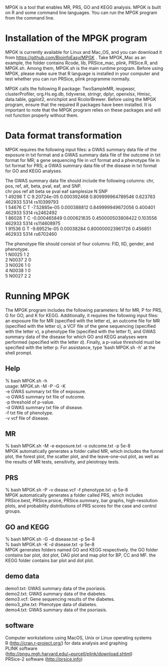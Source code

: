 MPGK is a tool that enables MR, PRS, GO and KEGG analysis. MPGK is built on R and some command line languages. You can run the MPGK program from the command line.

# Installation of the MPGK program
MPGK is currently available for Linux and Mac_OS, and you can download it from https://github.com/BioinfoEasy/MPGK . Take MPGK_Mac as an example, the folder contains Rcode, lib, PRSice_mac, plink, PRSice.R, and MPGK.sh. Among them, MPGK.sh is the main runtime program. Before using MPGK, please make sure that R language is installed in your computer and test whether you can run PRSice, plink programme normally. 

MPGK calls the following R package: TwoSampleMR, ieugwasr, clusterProfiler, org.Hs.eg.db, tidyverse, stringr, dplyr, openxlsx, Hmisc, data.table, ggplot2, enrichplot and RcolorBrewer. Before using the MPGK program, ensure that the required R packages have been installed. It is important to note that the MPGK program relies on these packages and will not function properly without them.

# Data format transformation
MPGK requires the following input files: a GWAS summary data file of the exposure in txt format and  a GWAS summary data file of the outcome in txt format for MR; a gene sequencing file in vcf format and a phenotype file in txt format for PRS; a GWAS summary data file of the disease in txt format for GO and KEGG analyses.

The GWAS summary data file should include the following columns: chr, pos, ref, alt, beta, pval, eaf, and SNP. <br>
chr pos ref alt beta se pval eaf samplesize N SNP <br>
1 49298 T C 9.20724e-05 0.000392468 0.809999964789546 0.623763 462933 5314 rs10399793 <br>
1 54676 C T -7.52885e-05 0.000388812 0.849999949672056 0.400401 462933 5314 rs2462492 <br>
1 86028 T C -0.000465849 0.000621635 0.450000503808422 0.103556 462933 5314 rs114608975 <br>
1 91536 G T -9.69521e-05 0.00038284 0.800000023961726 0.456851 462933 5314 rs6702460

The phenotype file should consist of four columns: FID, IID, gender, and phenotype. <br>
1 N0025 1 2 <br>
2 N0037 2 0 <br>
3 N0026 1 0 <br>
4 N0038 1 0 <br>
5 N0027 2 2

# Running MPGK
The MPGK program includes the following parameters: M for MR, P for PRS, G for GO, and K for KEGG. Additionally, it requires the following input files: an exposure file for MR (specified with the letter e), an outcome file for MR (specified with the letter o), a VCF file of the gene sequencing (specified with the letter v), a phenotype file (specified with the letter f), and GWAS summary data of the disease for which GO and KEGG analyses were performed (specified with the letter d). Finally, a p-value threshold must be specified with the letter p. For assistance, type 'bash MPGK.sh -h' at the shell prompt.

## Help
% bash MPGK.sh -h <br>
usage: MPGK.sh -M<MR> -P<PRS> -G<GO> -K<KEGG> <br>
-e	GWAS summary txt file of exposure. <br>
-o	GWAS summary txt file of outcome. <br>
-p	threshold of p-value. <br>
-d	GWAS summary txt file of disease. <br>
-f	txt file of phenotype. <br>
-v	vcf file of disease. <br>

## MR
% bash MPGK.sh -M -e exposure.txt -o outcome.txt -p 5e-8 <br>
MPGK automatically generates a folder called MR, which includes the funnel plot, the forest plot, the scatter plot, and the leave-one-out plot, as well as the results of MR tests, sensitivity, and pleiotropy tests.

## PRS
% bash MPGK.sh -P -v diease.vcf -f phenotype.txt -p 5e-8 <br>
MPGK automatically generates a folder called PRS, which includes PRSice.best, PRSice.prsice, PRSice.summary, bar graphs, high-resolution plots, and probability distributions of PRS scores for the case and control groups.

## GO and KEGG
% bash MPGK.sh -G -d disease.txt -p 5e-8 <br>
% bash MPGK.sh -K -d disease.txt -p 5e-8 <br>
MPGK generates folders named GO and KEGG respectively. the GO folder contains bar plot, dot plot, DAG plot and map plot for BP, CC and MF. the KEGG folder contains bar plot and dot plot.

## demo data
demo1.txt: GWAS summary data of the psoriasis. <br>
demo2.txt: GWAS summary data of the diabetes. <br>
demo3.vcf: Gene sequencing results of the diabetes. <br>
demo3_phe.txt: Phenotype data of diabetes. <br>
demo4.txt: GWAS summary data of the psoriasis. 


## software
Computer workstations using MacOS, Unix or Linux operating systems <br>
R (http://cran.r-project.org/) for data analysis and graphing <br>
PLINK software (http://pngu.mgh.harvard.edu/~purcell/plink/download.shtml) <br>
PRSice-2 software (http://prsice.info)
